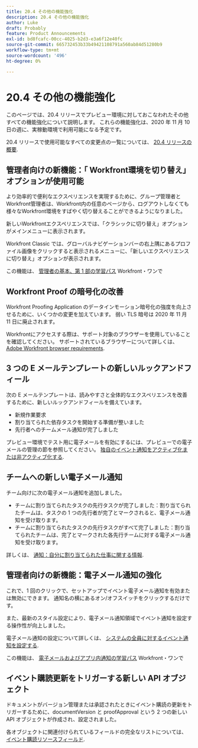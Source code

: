 ```yaml
---
title: 20.4 その他の機能強化
description: 20.4 その他の機能強化
author: Luke
draft: Probably
feature: Product Announcements
exl-id: bd8fcafc-00cc-4025-b2d3-e3a6f12e40fc
source-git-commit: 665732453b33b49421108791a560ab84d51280b9
workflow-type: tm+mt
source-wordcount: '496'
ht-degree: 0%

---
```


# 20.4 その他の機能強化

このページでは、20.4 リリースでプレビュー環境に対しておこなわれたその他すべての機能強化について説明します。 これらの機能強化は、2020 年 11 月 10 日の週に、実稼動環境で利用可能になる予定です。

20.4 リリースで使用可能なすべての変更点の一覧については、 [20.4 リリースの概要](../../../product-announcements/product-releases/20.4-release-activity/20-4-release-overview.md).

## 管理者向けの新機能：「 Workfront環境を切り替え」オプションが使用可能

より効率的で便利なエクスペリエンスを実現するために、グループ管理者とWorkfront管理者は、Workfront内の任意のページから、ログアウトしなくても様々なWorkfront環境をすばやく切り替えることができるようになりました。

新しいWorkfrontエクスペリエンスでは、「クラシックに切り替え」オプションがメインメニューに表示されます。

Workfront Classic では、グローバルナビゲーションバーの右上隅にあるプロファイル画像をクリックすると表示されるメニューに、「新しいエクスペリエンスに切り替え」オプションが表示されます。

この機能は、 [管理者の基本、第 1 部の学習パス](https://one.workfront.com/s/learningpath3/administrator-fundamentals-in-the-new-workfront-experience-part-2-user-organizat-20Y0z000000bmAXEAY) Workfront・ワンで

## Workfront Proof の暗号化の改善

Workfront Proofing Application のデータインモーション暗号化の強度を向上させるために、いくつかの変更を加えています。 弱い TLS 暗号は 2020 年 11 月 11 日に廃止されます。

Workfrontにアクセスする際は、サポート対象のブラウザーを使用していることを確認してください。 サポートされているブラウザーについて詳しくは、 [Adobe Workfront browser requirements](../../../workfront-basics/workfront-browser-requirements.md).

## 3 つの E メールテンプレートの新しいルックアンドフィール

次の E メールテンプレートは、読みやすさと全体的なエクスペリエンスを改善するために、新しいルックアンドフィールを備えています。

* 新規作業要求
* 割り当てられた依存タスクを開始する準備が整いました
* 先行者へのチームメール通知が完了しました

プレビュー環境でテスト用に電子メールを有効にするには、プレビューでの電子メールの管理の節を参照してください。 [独自のイベント通知をアクティブ化または非アクティブ化する](../../../workfront-basics/using-notifications/activate-or-deactivate-your-own-event-notifications.md).

## チームへの新しい電子メール通知

チーム向けに次の電子メール通知を追加しました。

* チームに割り当てられたタスクの先行タスクが完了しました：割り当てられたチームは、タスクの 1 つの先行者が完了とマークされると、電子メール通知を受け取ります。
* チームに割り当てられたタスクの先行タスクがすべて完了しました：割り当てられたチームは、完了とマークされた各先行チームに対する電子メール通知を受け取ります。

詳しくは、 [通知：自分に割り当てられた仕事に関する情報](../../../workfront-basics/using-notifications/notifications-information-about-work-assigned-to-me.md).

## 管理者向けの新機能：電子メール通知の強化

これで、1 回のクリックで、セットアップでイベント電子メール通知を有効または無効にできます。 通知名の横にあるオン/オフスイッチをクリックするだけです。

また、最新のスタイル設定により、電子メール通知領域でイベント通知を設定する操作性が向上しました。

電子メール通知の設定について詳しくは、 [システムの全員に対するイベント通知を設定する](../../../administration-and-setup/manage-workfront/emails/configure-event-notifications-for-everyone-in-the-system.md).

この機能は、 [電子メールおよびアプリ内通知の学習パス](https://one.workfront.com/s/learningpath2/email-and-in-app-notifications-in-the-new-workfront-experience-20Y4X000000CaZGUA0) Workfront・ワンで

## イベント購読更新をトリガーする新しい API オブジェクト

ドキュメントがバージョン管理または承認されたときにイベント購読の更新をトリガーするために、documentVersion と proofApproval という 2 つの新しい API オブジェクトが作成され、設定されました。

各オブジェクトに関連付けられているフィールドの完全なリストについては、 [イベント購読リソースフィールド](../../../wf-api/api/event-sub-resource-fields.md).
